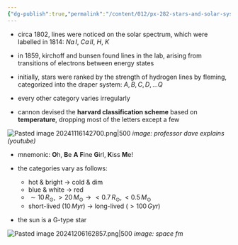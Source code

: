 ```yaml
---
{"dg-publish":true,"permalink":"/content/012/px-282-stars-and-solar-system/term-1-stars/b-spectral-classification/px-282-b1-spectral-classification/","noteIcon":"1","created":"2024-11-25T10:50:32.000+00:00","updated":"2024-12-06T16:32:00.292+00:00"}
---
```


- circa 1802, lines were noticed on the solar spectrum, which were labelled in 1814: $Na\,I$, $Ca\,II$, $H$, $K$
- in 1859, kirchoff and bunsen found lines in the lab, arising from transitions of electrons between energy states

- initially, stars were ranked by the strength of hydrogen lines by fleming, categorized into the draper system: $A, B, C, D,\dots Q$
- every other category varies irregularly

- cannon devised the **harvard classification scheme** based on **temperature**, dropping most of the letters except a few

![Pasted image 20241116142700.png|500](/img/user/pics/Pasted%20image%2020241116142700.png)
*image: professor dave explains (youtube)* 

- mnemonic: **O**h, **B**e **A** **F**ine **G**irl, **K**iss **M**e!

- the categories vary as follows:
	- hot & bright $\to$ cold & dim
	- blue & white $\to$ red
	- $\sim10\,R_{\odot}, >20\,M_{\odot} \to <0.7\,R_{\odot}, <0.5\,M_{\odot}$
	- short-lived ($10\,Myr$) $\to$ long-lived ($>100\,Gyr$)
- the sun is a G-type star

![Pasted image 20241206162857.png|500](/img/user/pics/Pasted%20image%2020241206162857.png)
*image: space fm*
